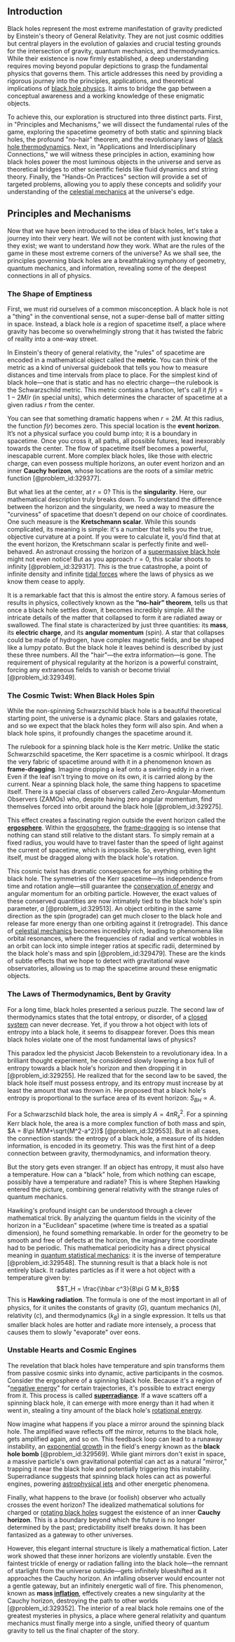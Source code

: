 ## Introduction
Black holes represent the most extreme manifestation of gravity predicted by Einstein's theory of General Relativity. They are not just cosmic oddities but central players in the evolution of galaxies and crucial testing grounds for the intersection of gravity, quantum mechanics, and thermodynamics. While their existence is now firmly established, a deep understanding requires moving beyond popular depictions to grasp the fundamental physics that governs them. This article addresses this need by providing a rigorous journey into the principles, applications, and theoretical implications of [black hole physics](@article_id:159978). It aims to bridge the gap between a conceptual awareness and a working knowledge of these enigmatic objects.

To achieve this, our exploration is structured into three distinct parts. First, in "Principles and Mechanisms," we will dissect the fundamental rules of the game, exploring the spacetime geometry of both static and spinning black holes, the profound "no-hair" theorem, and the revolutionary laws of [black hole thermodynamics](@article_id:135889). Next, in "Applications and Interdisciplinary Connections," we will witness these principles in action, examining how black holes power the most luminous objects in the universe and serve as theoretical bridges to other scientific fields like fluid dynamics and string theory. Finally, the "Hands-On Practices" section will provide a set of targeted problems, allowing you to apply these concepts and solidify your understanding of the [celestial mechanics](@article_id:146895) at the universe's edge.

## Principles and Mechanisms

Now that we have been introduced to the idea of black holes, let's take a journey into their very heart. We will not be content with just knowing *that* they exist; we want to understand *how* they work. What are the rules of the game in these most extreme corners of the universe? As we shall see, the principles governing black holes are a breathtaking symphony of geometry, quantum mechanics, and information, revealing some of the deepest connections in all of physics.

### The Shape of Emptiness

First, we must rid ourselves of a common misconception. A black hole is not a "thing" in the conventional sense, not a super-dense ball of matter sitting in space. Instead, a black hole *is* a region of spacetime itself, a place where gravity has become so overwhelmingly strong that it has twisted the fabric of reality into a one-way street.

In Einstein's theory of general relativity, the "rules" of spacetime are encoded in a mathematical object called the **metric**. You can think of the metric as a kind of universal guidebook that tells you how to measure distances and time intervals from place to place. For the simplest kind of black hole—one that is static and has no electric charge—the rulebook is the Schwarzschild metric. This metric contains a function, let's call it $f(r) = 1 - 2M/r$ (in special units), which determines the character of spacetime at a given radius $r$ from the center.

You can see that something dramatic happens when $r = 2M$. At this radius, the function $f(r)$ becomes zero. This special location is the **event horizon**. It’s not a physical surface you could bump into; it is a boundary in spacetime. Once you cross it, all paths, all possible futures, lead inexorably towards the center. The flow of spacetime itself becomes a powerful, inescapable current. More complex black holes, like those with electric charge, can even possess multiple horizons, an outer event horizon and an inner **Cauchy horizon**, whose locations are the roots of a similar metric function [@problem_id:329377].

But what lies at the center, at $r=0$? This is the **singularity**. Here, our mathematical description truly breaks down. To understand the difference between the horizon and the singularity, we need a way to measure the "curviness" of spacetime that doesn't depend on our choice of coordinates. One such measure is the **Kretschmann scalar**. While this sounds complicated, its meaning is simple: it's a number that tells you the true, objective curvature at a point. If you were to calculate it, you’d find that at the event horizon, the Kretschmann scalar is perfectly finite and well-behaved. An astronaut crossing the horizon of a [supermassive black hole](@article_id:159462) might not even notice! But as you approach $r=0$, this scalar shoots to infinity [@problem_id:329317]. *This* is the true catastrophe, a point of infinite density and infinite [tidal forces](@article_id:158694) where the laws of physics as we know them cease to apply.

It is a remarkable fact that this is almost the entire story. A famous series of results in physics, collectively known as the **“no-hair” theorem**, tells us that once a black hole settles down, it becomes incredibly simple. All the intricate details of the matter that collapsed to form it are radiated away or swallowed. The final state is characterized by just three quantities: its **mass**, its **electric charge**, and its **angular momentum** (spin). A star that collapses could be made of hydrogen, have complex magnetic fields, and be shaped like a lumpy potato. But the black hole it leaves behind is described by just these three numbers. All the "hair"—the extra information—is gone. The requirement of physical regularity at the horizon is a powerful constraint, forcing any extraneous fields to vanish or become trivial [@problem_id:329349].

### The Cosmic Twist: When Black Holes Spin

While the non-spinning Schwarzschild black hole is a beautiful theoretical starting point, the universe is a dynamic place. Stars and galaxies rotate, and so we expect that the black holes they form will also spin. And when a black hole spins, it profoundly changes the spacetime around it.

The rulebook for a spinning black hole is the Kerr metric. Unlike the static Schwarzschild spacetime, the Kerr spacetime is a cosmic whirlpool. It drags the very fabric of spacetime around with it in a phenomenon known as **frame-dragging**. Imagine dropping a leaf onto a swirling eddy in a river. Even if the leaf isn't trying to move on its own, it is carried along by the current. Near a spinning black hole, the same thing happens to spacetime itself. There is a special class of observers called Zero-Angular-Momentum Observers (ZAMOs) who, despite having zero angular momentum, find themselves forced into orbit around the black hole [@problem_id:329275].

This effect creates a fascinating region outside the event horizon called the **[ergosphere](@article_id:160253)**. Within the [ergosphere](@article_id:160253), the [frame-dragging](@article_id:159698) is so intense that nothing can stand still relative to the distant stars. To simply remain at a fixed radius, you would have to travel faster than the speed of light against the current of spacetime, which is impossible. So, everything, even light itself, must be dragged along with the black hole's rotation.

This cosmic twist has dramatic consequences for anything orbiting the black hole. The symmetries of the Kerr spacetime—its independence from time and rotation angle—still guarantee the [conservation of energy](@article_id:140020) and angular momentum for an orbiting particle. However, the exact values of these conserved quantities are now intimately tied to the black hole's spin parameter, $a$ [@problem_id:329513]. An object orbiting in the same direction as the spin (prograde) can get much closer to the black hole and release far more energy than one orbiting against it (retrograde). This dance of [celestial mechanics](@article_id:146895) becomes incredibly rich, leading to phenomena like orbital resonances, where the frequencies of radial and vertical wobbles in an orbit can lock into simple integer ratios at specific radii, determined by the black hole's mass and spin [@problem_id:329479]. These are the kinds of subtle effects that we hope to detect with gravitational wave observatories, allowing us to map the spacetime around these enigmatic objects.

### The Laws of Thermodynamics, Bent by Gravity

For a long time, black holes presented a serious puzzle. The second law of thermodynamics states that the total entropy, or disorder, of a [closed system](@article_id:139071) can never decrease. Yet, if you throw a hot object with lots of entropy into a black hole, it seems to disappear forever. Does this mean black holes violate one of the most fundamental laws of physics?

This paradox led the physicist Jacob Bekenstein to a revolutionary idea. In a brilliant thought experiment, he considered slowly lowering a box full of entropy towards a black hole's horizon and then dropping it in [@problem_id:329255]. He realized that for the second law to be saved, the black hole itself must possess entropy, and its entropy must increase by at least the amount that was thrown in. He proposed that a black hole's entropy is proportional to the surface area of its event horizon: $S_{BH} \propto A$.

For a Schwarzschild black hole, the area is simply $A = 4\pi R_s^2$. For a spinning Kerr black hole, the area is a more complex function of both mass and spin, $A = 8\pi M(M+\sqrt{M^2-a^2})$ [@problem_id:329553]. But in all cases, the connection stands: the entropy of a black hole, a measure of its hidden information, is encoded in its geometry. This was the first hint of a deep connection between gravity, thermodynamics, and information theory.

But the story gets even stranger. If an object has entropy, it must also have a temperature. How can a "black" hole, from which nothing can escape, possibly have a temperature and radiate? This is where Stephen Hawking entered the picture, combining general relativity with the strange rules of quantum mechanics.

Hawking's profound insight can be understood through a clever mathematical trick. By analyzing the quantum fields in the vicinity of the horizon in a "Euclidean" spacetime (where time is treated as a spatial dimension), he found something remarkable. In order for the geometry to be smooth and free of defects at the horizon, the imaginary time coordinate had to be periodic. This mathematical periodicity has a direct physical meaning in [quantum statistical mechanics](@article_id:139750): it is the inverse of temperature [@problem_id:329548]. The stunning result is that a black hole is not entirely black. It radiates particles as if it were a hot object with a temperature given by:
$$T_H = \frac{\hbar c^3}{8\pi G M k_B}$$
This is **Hawking radiation**. The formula is one of the most important in all of physics, for it unites the constants of gravity ($G$), quantum mechanics ($\hbar$), relativity ($c$), and thermodynamics ($k_B$) in a single expression. It tells us that smaller black holes are hotter and radiate more intensely, a process that causes them to slowly "evaporate" over eons.

### Unstable Hearts and Cosmic Engines

The revelation that black holes have temperature and spin transforms them from passive cosmic sinks into dynamic, active participants in the cosmos. Consider the ergosphere of a spinning black hole. Because it's a region of "[negative energy](@article_id:161048)" for certain trajectories, it's possible to extract energy from it. This process is called **[superradiance](@article_id:149005)**. If a wave scatters off a spinning black hole, it can emerge with more energy than it had when it went in, stealing a tiny amount of the black hole's [rotational energy](@article_id:160168).

Now imagine what happens if you place a mirror around the spinning black hole. The amplified wave reflects off the mirror, returns to the black hole, gets amplified again, and so on. This feedback loop can lead to a runaway instability, an [exponential growth](@article_id:141375) in the field's energy known as the **black hole bomb** [@problem_id:329569]. While giant mirrors don't exist in space, a massive particle's own gravitational potential can act as a natural "mirror," trapping it near the black hole and potentially triggering this instability. Superradiance suggests that spinning black holes can act as powerful engines, powering [astrophysical jets](@article_id:266314) and other energetic phenomena.

Finally, what happens to the brave (or foolish) observer who actually crosses the event horizon? The idealized mathematical solutions for charged or [rotating black holes](@article_id:157311) suggest the existence of an inner **Cauchy horizon**. This is a boundary beyond which the future is no longer determined by the past; predictability itself breaks down. It has been fantasized as a gateway to other universes.

However, this elegant internal structure is likely a mathematical fiction. Later work showed that these inner horizons are violently unstable. Even the faintest trickle of energy or radiation falling into the black hole—the remnant of starlight from the universe outside—gets infinitely blueshifted as it approaches the Cauchy horizon. An infalling observer would encounter not a gentle gateway, but an infinitely energetic wall of fire. This phenomenon, known as **mass [inflation](@article_id:160710)**, effectively creates a new singularity at the Cauchy horizon, destroying the path to other worlds [@problem_id:329352]. The interior of a real black hole remains one of the greatest mysteries in physics, a place where general relativity and quantum mechanics must finally merge into a single, unified theory of quantum gravity to tell us the final chapter of the story.